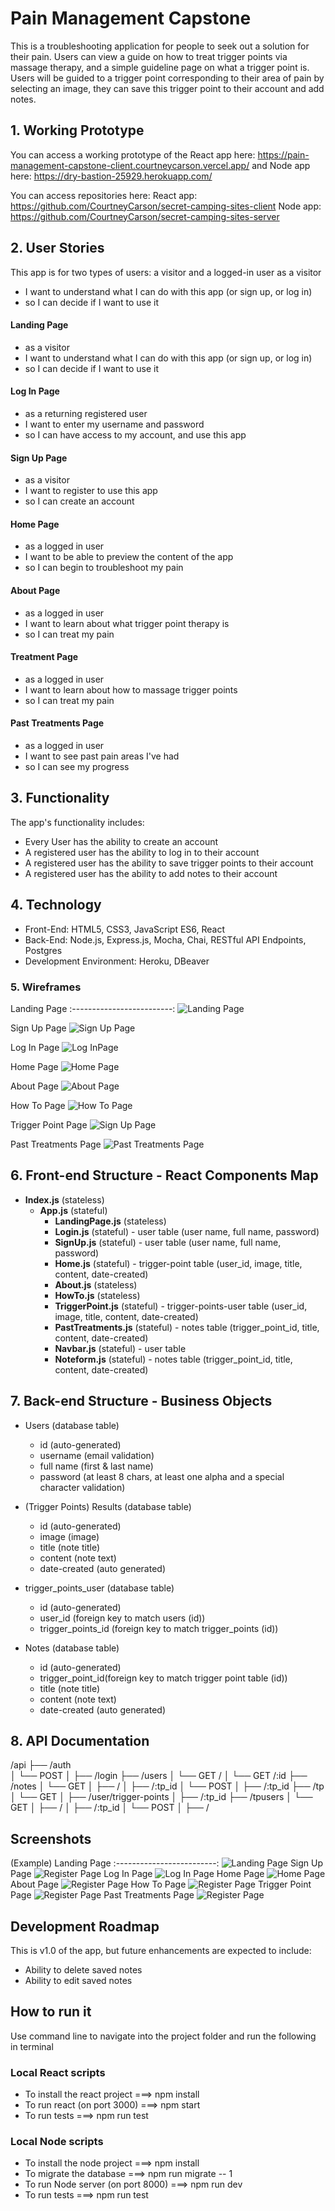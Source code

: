 # Pain Management Capstone 
This is a troubleshooting application for people to seek out a solution for their pain. Users can view a guide on how to treat trigger points via massage therapy, and a simple guideline page on what a trigger point is. Users will be guided to a trigger point corresponding to their area of pain by selecting an image, they can save this trigger point to their account and add notes. 


## 1. Working Prototype 
You can access a working prototype of the React app here: https://pain-management-capstone-client.courtneycarson.vercel.app/ and Node app here: https://dry-bastion-25929.herokuapp.com/

You can access repositories here: 
React app: https://github.com/CourtneyCarson/secret-camping-sites-client
Node app: https://github.com/CourtneyCarson/secret-camping-sites-server

## 2. User Stories 
This app is for two types of users: a visitor and a logged-in user
  as a visitor
* I want to understand what I can do with this app (or sign up, or log in)
* so I can decide if I want to use it

#### Landing Page
* as a visitor
* I want to understand what I can do with this app (or sign up, or log in)
* so I can decide if I want to use it

####  Log In Page
* as a returning registered user
* I want to enter my username and password
* so I can have access to my account, and use this app

####  Sign Up Page
* as a visitor
* I want to register to use this app  
* so I can create an account

####  Home Page
* as a logged in user
* I want to be able to preview the content of the app
* so I can begin to troubleshoot my pain 

####  About Page
* as a logged in user
* I want to learn about what trigger point therapy is
* so I can treat my pain

#### Treatment Page
* as a logged in user
* I want to learn about how to massage trigger points
* so I can treat my pain

#### Past Treatments Page
* as a logged in user
* I want to see past pain areas I've had
* so I can see my progress 








## 3. Functionality 
The app's functionality includes:
* Every User has the ability to create an account
* A registered user has the ability to log in to their account
* A registered user has the ability to save trigger points to their account
* A registered user has the ability to add notes to their account

## 4. Technology 
* Front-End: HTML5, CSS3, JavaScript ES6, React
* Back-End: Node.js, Express.js, Mocha, Chai, RESTful API Endpoints, Postgres
* Development Environment: Heroku, DBeaver

### 5. Wireframes
Landing Page
:-------------------------:
![Landing Page](/github-images/wireframes/landing.png)

Sign Up Page
![Sign Up Page](/github-images/wireframes/sign-up.png)

Log In Page
![Log InPage](/github-images/wireframes/log-in.png)

Home Page
![Home Page](/github-images/wireframes/home.png)

About Page
![About Page](/github-images/wireframes/about.png)

How To Page
![How To Page](/github-images/wireframes/how-to.png)

Trigger Point Page
![Sign Up Page](/github-images/wireframes/trigger-point.png)

Past Treatments Page
![Past Treatments Page](/github-images/wireframes/past-treatments.png)

## 6. Front-end Structure - React Components Map 
* __Index.js__ (stateless)
    * __App.js__ (stateful)
        * __LandingPage.js__ (stateless) 
        * __Login.js__ (stateful) - user table (user name, full name, password)
        * __SignUp.js__ (stateful) - user table (user name, full name, password)
        * __Home.js__ (stateful) - trigger-point table (user_id, image,   title, content, date-created)
        * __About.js__ (stateless) 
        * __HowTo.js__ (stateless) 
        * __TriggerPoint.js__ (stateful) - trigger-points-user table (user_id, image, title, content, date-created)
        * __PastTreatments.js__ (stateful) - notes table (trigger_point_id, title, content, date-created)
        * __Navbar.js__ (stateful) - user table
        * __Noteform.js__ (stateful) - notes table (trigger_point_id, title, content, date-created)



## 7. Back-end Structure - Business Objects 
*  Users (database table)
    * id (auto-generated)
    * username (email validation)
    * full name (first & last name)
    * password (at least 8 chars, at least one alpha and a special character validation)

*  (Trigger Points) Results (database table)
    * id (auto-generated)
    * image (image)
    * title (note title)
    * content (note text)
    * date-created (auto generated)

*  trigger_points_user (database table)
    * id (auto-generated)
    * user_id (foreign key to match users (id))
    * trigger_points_id (foreign key to match trigger_points (id))

*  Notes (database table)
    * id (auto-generated)
    * trigger_point_id(foreign key to match trigger point table (id))
    * title (note title)
    * content (note text)
    * date-created (auto generated)

## 8. API Documentation 
/api
├── /auth    
│   └── POST
│       ├── /login
├── /users
│   └── GET /
│   └── GET /:id
├── /notes
│   └── GET
│       ├── /
│       ├── /:tp_id
│   └── POST
│       ├── /:tp_id
├── /tp
│   └── GET
│       ├── /user/trigger-points
│       ├── /:tp_id 
├── /tpusers
│   └── GET
│       ├── /
│       ├── /:tp_id
│   └── POST
│       ├── /

## Screenshots 
(Example) Landing Page
:-------------------------:
![Landing Page](/github-images/screenshots/landing.png)
Sign Up Page
![Register Page](/github-images/screenshots/sign-up.png)
Log In Page
![Log In Page](/github-images/screenshots/log-in.png)
Home Page
![Home Page](/github-images/screenshots/home.png)
About Page
![Register Page](/github-images/screenshots/about.png)
How To Page
![Register Page](/github-images/screenshots/how-to.png)
Trigger Point Page
![Register Page](/github-images/screenshots/trigger-point.png)
Past Treatments Page
![Register Page](/github-images/screenshots/past-treatments.png)




## Development Roadmap 
This is v1.0 of the app, but future enhancements are expected to include:
* Ability to delete saved notes
* Ability to edit saved notes 

## How to run it 
Use command line to navigate into the project folder and run the following in terminal

### Local React scripts
* To install the react project ===> npm install
* To run react (on port 3000) ===> npm start
* To run tests ===> npm run test

### Local Node scripts
* To install the node project ===> npm install
* To migrate the database ===> npm run migrate -- 1
* To run Node server (on port 8000) ===> npm run dev
* To run tests ===> npm run test